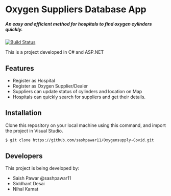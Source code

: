 # Oxygen Suppliers Database App 
##### An easy and efficient method for hospitals to find oxygen cylinders quickly.

[![Build Status](https://travis-ci.org/joemccann/dillinger.svg?branch=master)](https://travis-ci.org/joemccann/dillinger)

This is a project developed in C# and ASP.NET

## Features

- Register as Hospital
- Register as Oxygen Supplier/Dealer
- Suppliers can update status of cylinders and location on Map
- Hospitals can quickly search for suppliers and get their details.

## Installation

Clone this repository on your local machine using this command, and import the project in Visual Studio.

```sh
$ git clone https://github.com/sashpawar11/Oxygensupply-Covid.git
```


## Developers

This project is being developed by:

- Saish Pawar @sashpawar11
- Siddhant Desai
- Nihal Kamat



